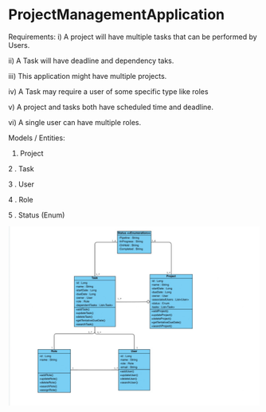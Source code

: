 # ProjectManagementApplication

Requirements:
i) A project will have multiple tasks that can be performed by Users.

ii) A Task will have deadline and dependency taks. 

iii) This application might have multiple projects. 

iv) A Task may require a user of some specific type like roles

v) A project and tasks both have scheduled time and deadline. 

vi) A single user can have multiple roles. 


Models / Entities:

1. Project

2 . Task

3 . User

4 . Role

5 . Status (Enum)


![UML Class Diagram](https://github.com/Sarathvarun/ProjectManagementApplication/blob/main/ClassDiagram.jpeg)
